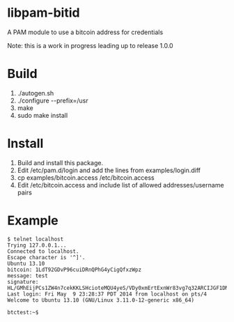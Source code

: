 libpam-bitid
============

A PAM module to use a bitcoin address for credentials

Note: this is a work in progress leading up to release 1.0.0

# Build

1. ./autogen.sh
2. ./configure --prefix=/usr
3. make
4. sudo make install

# Install

1. Build and install this package.
2. Edit /etc/pam.d/login and add the lines from examples/login.diff
3. cp examples/bitcoin.access /etc/bitcoin.access
4. Edit /etc/bitcoin.access and include list of allowed addresses/username pairs

# Example
```
$ telnet localhost
Trying 127.0.0.1...
Connected to localhost.
Escape character is '^]'.
Ubuntu 13.10
bitcoin: 1LdT92GDvP96cuiDRnQPhG4yCigQfxzWpz
message: test
signature: HL/GMhEijPCs1ZW4n7cekKKLSHcioteMQU4yeS/VDy0xmErtExnWr83vg7q32ARCIJGF1DMQZfl/L4dYm2Z7MuU=
Last login: Fri May  9 23:28:37 PDT 2014 from localhost on pts/4
Welcome to Ubuntu 13.10 (GNU/Linux 3.11.0-12-generic x86_64)
 
btctest:~$
```
